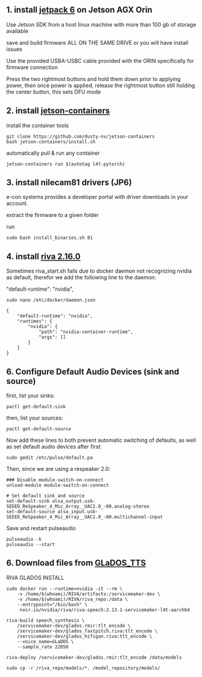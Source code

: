 ## 1. install [jetpack 6](https://developer.nvidia.com/embedded/jetpack) on Jetson AGX Orin

Use Jetson SDK from a host linux machine with more than 100 gb of storage available

save and build firmware ALL ON THE SAME DRIVE or you will have install issues

Use the provided USBA-USBC cable provided with the ORIN specifically for firmware connection

Press the two rightmost buttons and hold them down prior to applying power, then once power is applied, release the rightmost button still holding the center button, this sets DFU mode


## 2. install [jetson-containers](https://github.com/dusty-nv/jetson-containers)

install the container tools
```
git clone https://github.com/dusty-nv/jetson-containers
bash jetson-containers/install.sh
```
automatically pull & run any container
```
jetson-containers run $(autotag l4t-pytorch)
```

## 3. install nilecam81 drivers (JP6)

e-con systems provides a developer portal with driver downloads in your account.

extract the firmware to a given folder

run
```
sudo bash install_binaries.sh 81
```


## 4. install [riva 2.16.0 ](https://docs.nvidia.com/deeplearning/riva/user-guide/docs/quick-start-guide.html)

Sometimes riva_start.sh fails due to docker daemon not recognizing nvidia as default, therefor we add the following line to the daemon: 

"default-runtime": "nvidia",

```
sudo nano /etc/docker/daemon.json
```
```
{
    "default-runtime": "nvidia",
    "runtimes": {
        "nvidia": {
            "path": "nvidia-container-runtime",
            "args": []
        }
    }
}
```

## 6. Configure Default Audio Devices (sink and source)

first, list your sinks:
```
pactl get-default-sink
```
then, list your sources:
```
pactl get-default-source
```
Now add these lines to both prevent automatic switching of defaults, as well as set default audio devices after first:
```
sudo gedit /etc/pulse/default.pa

```
Then, since we are using a respeaker 2.0:
```
### Disable module-switch-on-connect
unload-module module-switch-on-connect

# Set default sink and source
set-default-sink alsa_output.usb-SEEED_ReSpeaker_4_Mic_Array__UAC1.0_-00.analog-stereo
set-default-source alsa_input.usb-SEEED_ReSpeaker_4_Mic_Array__UAC1.0_-00.multichannel-input
```
Save and restart pulseaudio
```
pulseaudio -k
pulseaudio --start
```

## 6. Download files from [GLaDOS_TTS](https://huggingface.co/DavesArmoury/GLaDOS_TTS/tree/main) 

RIVA GLADOS INSTALL
```
sudo docker run --runtime=nvidia -it --rm \
    -v /home/$(whoami)/RIVA/artifacts:/servicemaker-dev \
    -v /home/$(whoami)/RIVA/riva_repo:/data \
    --entrypoint="/bin/bash" \
     nvcr.io/nvidia/riva/riva-speech:2.13.1-servicemaker-l4t-aarch64
```
```
riva-build speech_synthesis \
    /servicemaker-dev/glados.rmir:tlt_encode \
    /servicemaker-dev/glados_fastpitch.riva:tlt_encode \
    /servicemaker-dev/glados_hifigan.riva:tlt_encode \
    --voice_name=GLaDOS \
    --sample_rate 22050
```
```
riva-deploy /servicemaker-dev/glados.rmir:tlt_encode /data/models
```
```
sudo cp -r /riva_repo/models/*. /model_repository/models/
```

